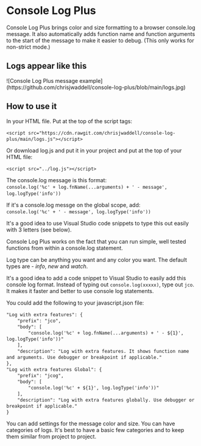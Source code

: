 # Console Log Plus

Console Log Plus brings color and size formatting to a browser console.log
message. It also automatically adds function name and function arguments to the
start of the message to make it easier to debug. (This only works for non-strict
mode.)

<h2>Logs appear like this</h2>
![Console Log Plus message example](https://github.com/chrisjwaddell/console-log-plus/blob/main/logs.jpg)

## How to use it

In your HTML file. Put at the top of the script tags:

```
<script src="https://cdn.rawgit.com/chrisjwaddell/console-log-plus/main/logs.js"></script>
```

Or download log.js and put it in your project and put at the top of your HTML
file:

```
<script src="../log.js"></script>
```

The console.log message is this format: \
`console.log('%c' + log.fnName(...arguments) + ' - message', log.logType('info'))`

If it's a console.log messge on the global scope, add: \
`console.log('%c' + ' - message', log.logType('info'))`

It's a good idea to use Visual Studio code snippets to type this out easily with
3 letters (see below).

Console Log Plus works on the fact that you can run simple, well tested
functions from within a console.log statement.

Log type can be anything you want and any color you want. The default types
are - _info_, _new_ and _watch_.

It's a good idea to add a code snippet to Visual Studio to easily add this
console log format. Instead of typing out `console.log(xxxxx)`, type out `jco`.
It makes it faster and better to use console log statements.

You could add the following to your javascript.json file:

```
"Log with extra features": {
    "prefix": "jco",
	"body": [
        "console.log('%c' + log.fnName(...arguments) + ' - ${1}', log.logType('info'))"
	],
	"description": "Log with extra features. It shows function name and arguments. Use debugger or breakpoint if applicable."
},
"Log with extra features Global": {
	"prefix": "jcog",
	"body": [
        "console.log('%c' + ${1}', log.logType('info'))"
	],
	"description": "Log with extra features globally. Use debugger or breakpoint if applicable."
}
```

You can add settings for the message color and size. You can have categories of
logs. It's best to have a basic few categories and to keep them similar from
project to project.
